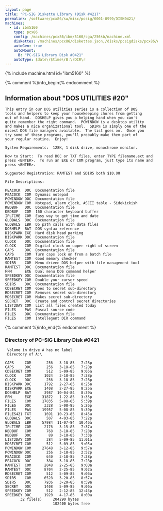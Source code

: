 ```yaml
---
layout: page
title: "PC-SIG Diskette Library (Disk #421)"
permalink: /software/pcx86/sw/misc/pcsig/0001-0999/DISK0421/
machines:
  - id: ibm5160
    type: pcx86
    config: /machines/pcx86/ibm/5160/cga/256kb/machine.xml
    diskettes: /machines/pcx86/diskettes.json,/disks/pcsigdisks/pcx86/diskettes.json
    autoGen: true
    autoMount:
      B: "PC-SIG Library Disk #0421"
    autoType: $date\r$time\rB:\rDIR\r
---
```


{% include machine.html id="ibm5160" %}

{% comment %}info_begin{% endcomment %}

## Information about "DOS UTILITIES #20"

    This entry in our DOS utilities series is a collection of DOS
    tools and helpers to keep your housekeeping chores from getting
    out of hand.  DOSHELP gives you a helping hand when you can't
    quite remember the right command.  PCWINDOW is a desktop utility
    and makes a nice organizational tool.  SDIR% is simply one of the
    nicest DOS file managers available.  The list goes on.  Once you
    try some of these programs, you'll probably make them part of
    your regular routine.  Enjoy!
    
    System Requirements:  128K, 1 disk drive, monochrome monitor.
    
    How to Start:  To read DOC or TXT files, enter TYPE filename.ext and
    press <ENTER>.  To run an EXE or COM program, just type its name and
    press <ENTER>.
    
    Suggested Registration: RAMTEST and SDIR5 both $10.00
    
    File Descriptions:
    
    PEACOCK  DOC  Documentation file
    PEACOCK  COM  Dynamic notepad
    PCWINDOW DOC  Documentation file
    PCWINDOW COM  Notepad, alarm clock, ASCII table - Sidekickish
    KBDBUF   DOC  Documentation file
    KBDBUF   COM  160 character keyboard buffer
    IPLTIME  COM  Easy way to get time and date
    GLOBALS  DOC  Documentation file
    GLOBALS  LBR  Do path calls with data files
    DOSHELP  BAT  DOS syntax reference
    DISKPARK EXE  Hard disk head parking
    DISKPARK DOC  Documentation file
    CLOCK    DOC  Documentation file
    CLOCK    COM  Digital clock on upper right of screen
    CAPS     DOC  Documentation file
    CAPS     COM  Turn caps lock on from a batch file
    RAMTEST  COM  Good memory checker
    SDIR5    COM  Menu driven DOS helper with file management tool
    RAMTEST  DOC  Documentation file
    FFM      EXE  Dual menu DOS command helper
    SPEEDKEY DOC  Documentation file
    SPEEDKEY COM  Double your curser speed
    SDIR5    DOC  Documentation file
    CDSECRET COM  Goes to secret sub-directory
    RDSECRET COM  Removes secret sub-directory
    MDSECRET COM  Makes secret sub-directory
    SECRET   DOC  Create and control secret directories
    LIST2DAY COM  List all files created today
    FILES    PAS  Pascal source code
    FILES    DOC  Documentation file
    FILES    COM  Intellegent DIR command
{% comment %}info_end{% endcomment %}


### Directory of PC-SIG Library Disk #0421

     Volume in drive A has no label
     Directory of A:\

    CAPS     COM       256   3-18-85   7:28p
    CAPS     DOC       256   3-18-85   7:28p
    CDSECRET COM       512   5-09-85   9:05a
    CLOCK    COM      1024   3-18-85   7:28p
    CLOCK    DOC       256   3-18-85   7:28p
    DISKPARK DOC      1792   2-27-85   8:25a
    DISKPARK EXE      1408   2-27-85   8:25a
    DOSHELP  BAT      3987  10-04-84   8:39a
    FFM      EXE     31872   1-22-85   3:35p
    FILES    COM     17035   5-08-85   5:39p
    FILES    DOC      3328   5-08-85   5:26p
    FILES    PAS     19957   5-08-85   5:39p
    FILES421 TXT      1691  10-23-85   8:45a
    GLOBALS  DOC       507   4-03-85   7:22p
    GLOBALS  LBR     57984  11-07-84  10:46a
    IPLTIME  COM      2176   3-15-85   7:37a
    KBDBUF   COM       768   3-18-85   7:28p
    KBDBUF   DOC        89   3-18-85   7:33p
    LIST2DAY COM       384   5-09-85  11:01a
    MDSECRET COM       512   5-09-85   9:05a
    PCWINDOW COM     27648   3-12-85   9:57a
    PCWINDOW DOC       256   3-18-85   2:52p
    PEACOCK  COM       640   3-18-85   7:28p
    PEACOCK  DOC       384   3-18-85   7:28p
    RAMTEST  COM      2048   2-25-85   9:00a
    RAMTEST  DOC      8704   2-25-85   9:02a
    RDSECRET COM       512   5-09-85   9:06a
    SDIR5    COM      6528   3-20-85   8:57a
    SDIR5    DOC      7936   3-20-85   8:59a
    SECRET   DOC      1408   5-09-85   9:06a
    SPEEDKEY COM       512   2-12-85  12:43p
    SPEEDKEY DOC      1920   4-17-85   8:00a
           32 file(s)     204290 bytes
                          102400 bytes free
